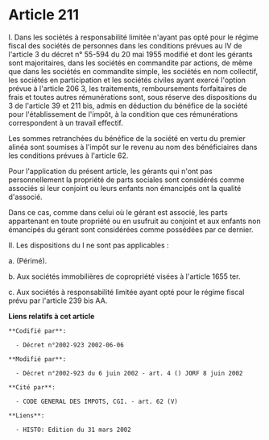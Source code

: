 # Article 211

I. Dans les sociétés à responsabilité limitée n'ayant pas opté pour le régime fiscal des sociétés de personnes dans les
conditions prévues au IV de l'article 3 du décret n° 55-594 du 20 mai 1955 modifié et dont les gérants sont majoritaires,
dans les sociétés en commandite par actions, de même que dans les sociétés en commandite simple, les sociétés en nom
collectif, les sociétés en participation et les sociétés civiles ayant exercé l'option prévue à l'article 206 3, les
traitements, remboursements forfaitaires de frais et toutes autres rémunérations sont, sous réserve des dispositions du 3 de
l'article 39 et 211 bis, admis en déduction du bénéfice de la société pour l'établissement de l'impôt, à la condition que ces
rémunérations correspondent à un travail effectif.

Les sommes retranchées du bénéfice de la société en vertu du premier alinéa sont soumises à l'impôt sur le revenu au nom des
bénéficiaires dans les conditions prévues à l'article 62.

Pour l'application du présent article, les gérants qui n'ont pas personnellement la propriété de parts sociales sont
considérés comme associés si leur conjoint ou leurs enfants non émancipés ont la qualité d'associé.

Dans ce cas, comme dans celui où le gérant est associé, les parts appartenant en toute propriété ou en usufruit au conjoint
et aux enfants non émancipés du gérant sont considérées comme possédées par ce dernier.

II. Les dispositions du I ne sont pas applicables :

a. (Périmé).

b. Aux sociétés immobilières de copropriété visées à l'article 1655 ter.

c. Aux sociétés à responsabilité limitée ayant opté pour le régime fiscal prévu par l'article 239 bis AA.

**Liens relatifs à cet article**

	**Codifié par**:

	  - Décret n°2002-923 2002-06-06

	**Modifié par**:

	  - Décret n°2002-923 du 6 juin 2002 - art. 4 () JORF 8 juin 2002

	**Cité par**:

	  - CODE GENERAL DES IMPOTS, CGI. - art. 62 (V)

	**Liens**:

	  - HISTO: Edition du 31 mars 2002

